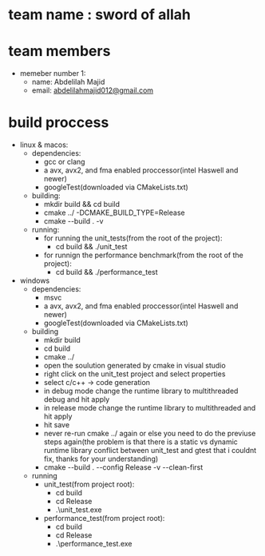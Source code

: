 
#  team name : sword of allah

# team members
  * memeber number 1:
    - name: Abdelilah Majid
    - email: abdelilahmajid012@gmail.com

# build proccess
  * linux & macos:
    - dependencies:
      - gcc or clang
      - a avx, avx2, and fma enabled proccessor(intel Haswell and newer)
      - googleTest(downloaded via CMakeLists.txt)
    - building:
      * mkdir build && cd build 
      * cmake ../ -DCMAKE_BUILD_TYPE=Release
      * cmake --build . -v
    - running:
      - for running the unit_tests(from the root of the project):
        * cd build && ./unit_test
      - for runnign the performance benchmark(from the root of the project):
        * cd build && ./performance_test
  * windows
    - dependencies:
      - msvc
      - a avx, avx2, and fma enabled proccessor(intel Haswell and newer)
      - googleTest(downloaded via CMakeLists.txt)
    - building
      - mkdir build
      - cd build
      - cmake ../
      - open the soulution generated by cmake in visual studio
      - right click on the unit_test project and select properties
      - select c/c++ -> code generation
      - in debug mode change the runtime library to multithreaded debug and hit apply
      - in release mode change the runtime library to multithreaded and hit apply
      - hit save
      - never re-run cmake ../ again or else you need to do the previuse steps again(the problem is that there is a static vs dynamic runtime library conflict between unit_test and gtest that i couldnt fix, thanks for your understanding)
      - cmake --build . --config Release -v --clean-first
    - running
      - unit_test(from project root):
        - cd build
        - cd Release
        - .\unit_test.exe
      - performance_test(from project root):
        - cd build
        - cd Release
        - .\performance_test.exe

